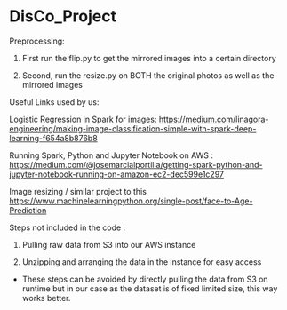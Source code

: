 # DisCo_Project

Preprocessing:

1. First run the flip.py to get the mirrored images into a certain directory

2. Second, run the resize.py on BOTH the original photos as well as the mirrored images 


Useful Links used by us:

Logistic Regression in Spark for images:
https://medium.com/linagora-engineering/making-image-classification-simple-with-spark-deep-learning-f654a8b876b8

Running Spark, Python and Jupyter Notebook on AWS :
https://medium.com/@josemarcialportilla/getting-spark-python-and-jupyter-notebook-running-on-amazon-ec2-dec599e1c297

Image resizing / similar project to this 
https://www.machinelearningpython.org/single-post/face-to-Age-Prediction


Steps not included in the code :

1. Pulling raw data from S3 into our AWS instance 

2. Unzipping and arranging the data in the instance for easy access

- These steps can be avoided by directly pulling the data from S3 on runtime but in our case as the dataset is of fixed limited size, this way works better.
